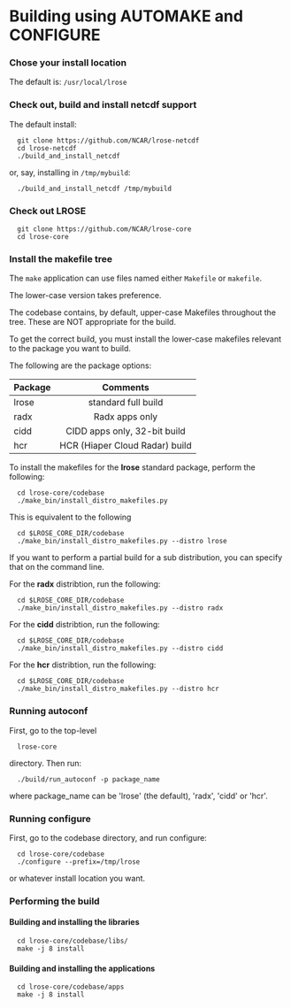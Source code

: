 # Building using AUTOMAKE and CONFIGURE

### Chose your install location

The default is: `/usr/local/lrose`

### Check out, build and install netcdf support

The default install:

```
  git clone https://github.com/NCAR/lrose-netcdf
  cd lrose-netcdf
  ./build_and_install_netcdf
```

or, say, installing in `/tmp/mybuild`:

```
  ./build_and_install_netcdf /tmp/mybuild
```
### Check out LROSE

```
  git clone https://github.com/NCAR/lrose-core
  cd lrose-core
```

### Install the makefile tree

The `make` application can use files named either `Makefile` or `makefile`.

The lower-case version takes preference.

The codebase contains, by default, upper-case Makefiles throughout the tree. These are NOT appropriate for the build.

To get the correct build, you must install the lower-case makefiles relevant to the package you want to build.

The following are the package options:

| Package       | Comments      |
| ------------- |:-------------:|
| lrose         | standard full build    |
| radx          | Radx apps only |
| cidd          | CIDD apps only, 32-bit build |
| hcr           | HCR (Hiaper Cloud Radar) build |

To install the makefiles for the **lrose** standard package, perform the following:

```
  cd lrose-core/codebase
  ./make_bin/install_distro_makefiles.py
```
This is equivalent to the following

```
  cd $LROSE_CORE_DIR/codebase
  ./make_bin/install_distro_makefiles.py --distro lrose
```

If you want to perform a partial build for a sub distribution, you can specify that on the command line.

For the **radx** distribtion, run the following:

```
  cd $LROSE_CORE_DIR/codebase
  ./make_bin/install_distro_makefiles.py --distro radx
```

For the **cidd** distribtion, run the following:

```
  cd $LROSE_CORE_DIR/codebase
  ./make_bin/install_distro_makefiles.py --distro cidd
```

For the **hcr** distribtion, run the following:

```
  cd $LROSE_CORE_DIR/codebase
  ./make_bin/install_distro_makefiles.py --distro hcr
```

### Running autoconf

First, go to the top-level

```
  lrose-core
```

directory. Then run:

```
  ./build/run_autoconf -p package_name
```

where package_name can be 'lrose' (the default), 'radx', 'cidd' or 'hcr'.

### Running configure

First, go to the codebase directory, and run configure:

```
  cd lrose-core/codebase
  ./configure --prefix=/tmp/lrose
```

or whatever install location you want.

### Performing the build

#### Building and installing the libraries

```
  cd lrose-core/codebase/libs/
  make -j 8 install
```

#### Building and installing the applications

```
  cd lrose-core/codebase/apps
  make -j 8 install
```

